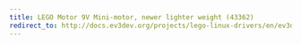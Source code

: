 ```yaml
---
title: LEGO Motor 9V Mini-motor, newer lighter weight (43362)
redirect_to: http://docs.ev3dev.org/projects/lego-linux-drivers/en/ev3dev-jessie/motor_data.html#lego-43362
---
```

